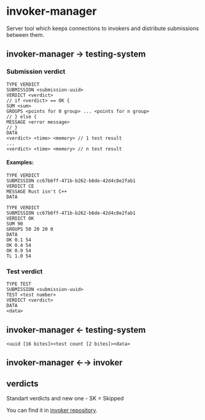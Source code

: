 # invoker-manager
Server tool which keeps connections to invokers and distribute submissions between them.

## invoker-manager → testing-system
### Submission verdict
```
TYPE VERDICT
SUBMISSION <submission-uuid>
VERDICT <verdict>
// if <verdict> == OK {
SUM <sum>
GROUPS <points for 0 group> ... <points for n group>
// } else {
MESSAGE <error message>
// }
DATA
<verdict> <time> <memory> // 1 test result
...
<verdict> <time> <memory> // n test result
```
#### Examples:
```
TYPE VERDICT
SUBMISSION cc67b6ff-471b-b262-b6de-42d4c8e2fab1
VERDICT CE
MESSAGE Rust isn't C++
DATA
```
```
TYPE VERDICT
SUBMISSION cc67b6ff-471b-b262-b6de-42d4c8e2fab1
VERDICT OK
SUM 90
GROUPS 50 20 20 0
DATA
OK 0.1 54
OK 0.4 54
OK 0.9 54
TL 1.0 54
```

### Test verdict
```
TYPE TEST
SUBMISSION <submission-uuid>
TEST <test number>
VERDICT <verdict>
DATA
<data>
```
## invoker-manager ← testing-system
```
<uuid [16 bites]><test count [2 bites]><data>
```
## invoker-manager ←→ invoker

## verdicts

Standart verdicts and new one - SK = Skipped

You can find it in [invoker repository](https://github.com/summer-54/invoker).
